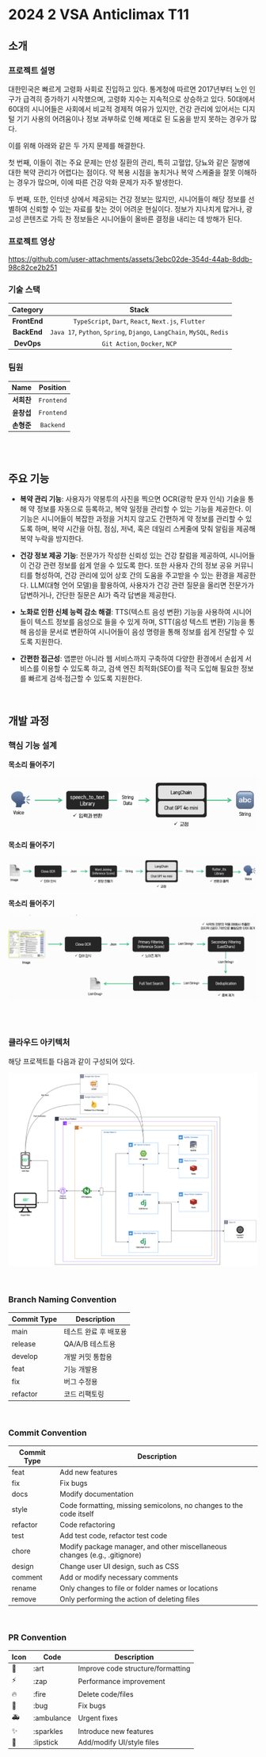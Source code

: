 # 2024 2 VSA Anticlimax T11
## 소개
### 프로젝트 설명
대한민국은 빠르게 고령화 사회로 진입하고 있다. 통계청에 따르면 2017년부터 노인 인구가 급격히 증가하기 시작했으며, 고령화 지수는 지속적으로 상승하고 있다. 50대에서 60대의 시니어들은 사회에서 비교적 경제적 여유가 있지만, 건강 관리에 있어서는 디지털 기기 사용의 어려움이나 정보 과부하로 인해 제대로 된 도움을 받지 못하는 경우가 많다. 

이를 위해 아래와 같은 두 가지 문제를 해결한다.

첫 번째, 이들이 겪는 주요 문제는 만성 질환의 관리, 특히 고혈압, 당뇨와 같은 질병에 대한 복약 관리가 어렵다는 점이다. 약 복용 시점을 놓치거나 복약 스케줄을 잘못 이해하는 경우가 많으며, 이에 따른 건강 악화 문제가 자주 발생한다.

두 번째, 또한, 인터넷 상에서 제공되는 건강 정보는 많지만, 시니어들이 해당 정보를 선별하여 신뢰할 수 있는 자료를 찾는 것이 어려운 현실이다. 정보가 지나치게 많거나, 광고성 콘텐츠로 가득 찬 정보들은 시니어들이 올바른 결정을 내리는 데 방해가 된다.

### 프로젝트 영상
https://github.com/user-attachments/assets/3ebc02de-354d-44ab-8ddb-98c82ce2b251

### 기술 스택
| **Category** | **Stack** |
|:-----------:|:----------:|
| **FrontEnd** | `TypeScript`, `Dart`, `React`, `Next.js`, `Flutter` |
| **BackEnd** | `Java 17`, `Python`, `Spring`, `Django`, `LangChain`, `MySQL`, `Redis` |
| **DevOps** | `Git Action`, `Docker`, `NCP` |

### 팀원
| **Name** | **Position** |
|:--------:|:------------:|
| **서희찬** | `Frontend` |
| **윤창섭** | `Frontend` |
| **손형준** | `Backend` |

<br/><br/>

## 주요 기능

- **복약 관리 기능**: 사용자가 약봉투의 사진을 찍으면 OCR(광학 문자 인식) 기술을 통해 약 정보를 자동으로 등록하고, 복약 일정을 관리할 수 있는 기능을 제공한다. 이 기능은 시니어들이 복잡한 과정을 거치지 않고도 간편하게 약 정보를 관리할 수 있도록 하며, 복약 시간을 아침, 점심, 저녁, 혹은 데일리 스케줄에 맞춰 알림을 제공해 복약 누락을 방지한다.

- **건강 정보 제공 기능**: 전문가가 작성한 신뢰성 있는 건강 칼럼을 제공하여, 시니어들이 건강 관련 정보를 쉽게 얻을 수 있도록 한다. 또한 사용자 간의 정보 공유 커뮤니티를 형성하여, 건강 관리에 있어 상호 간의 도움을 주고받을 수 있는 환경을 제공한다. LLM(대형 언어 모델)을 활용하여, 사용자가 건강 관련 질문을 올리면 전문가가 답변하거나, 간단한 질문은 AI가 즉각 답변을 제공한다.

- **노화로 인한 신체 능력 감소 해결**: TTS(텍스트 음성 변환) 기능을 사용하여 시니어들이 텍스트 정보를 음성으로 들을 수 있게 하며, STT(음성 텍스트 변환) 기능을 통해 음성을 문서로 변환하여 시니어들이 음성 명령을 통해 정보를 쉽게 전달할 수 있도록 지원한다.

- **간편한 접근성**: 앱뿐만 아니라 웹 서비스까지 구축하여 다양한 환경에서 손쉽게 서비스를 이용할 수 있도록 하고, 검색 엔진 최적화(SEO)를 적극 도입해 필요한 정보를 빠르게 검색·접근할 수 있도록 지원한다.

<br/>

## 개발 과정

### 핵심 기능 설계

**목소리 들어주기**

![stt](./.images/stt.png)

**목소리 들어주기**

![tts](./.images/tts.png)

**목소리 들어주기**

![ocr](./.images/ocr.png)

<br/><br/>

### 클라우드 아키텍처
해당 프로젝트틑 다음과 같이 구성되어 있다.

![cloud_architecture](./.images/cloud_architecture.png)

<br/>

### Branch Naming Convention
| Commit Type | Description  |
|-------------|--------------|
| main        | 테스트 완료 후 배포용 |
| release     | QA/A/B 테스트용    |
| develop     | 개발 커밋 통합용    |
| feat        | 기능 개발용       |
| fix         | 버그 수정용       |
| refactor    | 코드 리팩토링      |

<br/>

### Commit Convention
| Commit Type | Description |
| --- | --- |
| feat | Add new features |
| fix | Fix bugs |
| docs | Modify documentation |
| style | Code formatting, missing semicolons, no changes to the code itself |
| refactor | Code refactoring |
| test | Add test code, refactor test code |
| chore | Modify package manager, and other miscellaneous changes (e.g., .gitignore) |
| design | Change user UI design, such as CSS |
| comment | Add or modify necessary comments |
| rename | Only changes to file or folder names or locations |
| remove | Only performing the action of deleting files |

<br/>

### PR Convention
| Icon | Code                       | Description                       |
|------|----------------------------|-----------------------------------|
| 🎨   | :art                       | Improve code structure/formatting |
| ⚡️   | :zap                       | Performance improvement           |
| 🔥   | :fire                      | Delete code/files                 |
| 🐛   | :bug                       | Fix bugs                          |
| 🚑   | :ambulance                 | Urgent fixes                      |
| ✨    | :sparkles                  | Introduce new features            |
| 💄   | :lipstick                  | Add/modify UI/style files         |
